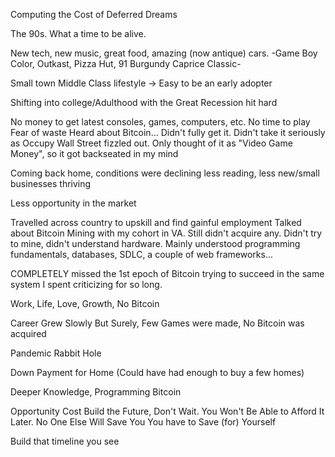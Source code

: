 Computing the Cost of Deferred Dreams

The 90s. What a time to be alive.

New tech, new music, great food, amazing (now antique) cars.
    -Game Boy Color, Outkast, Pizza Hut, 91 Burgundy Caprice Classic-

Small town Middle Class lifestyle -> Easy to be an early adopter

Shifting into college/Adulthood with the Great Recession hit hard

No money to get latest consoles, games, computers, etc. 
No time to play
Fear of waste
Heard about Bitcoin... Didn't fully get it.
Didn't take it seriously as Occupy Wall Street fizzled out. Only thought of it as "Video Game Money", so it got backseated in my mind

Coming back home, conditions were declining
less reading, less new/small businesses thriving

Less opportunity in the market

Travelled across country to upskill and find gainful employment
Talked about Bitcoin Mining with my cohort in VA. Still didn't acquire any. Didn't try to mine, didn't understand hardware. 
Mainly understood programming fundamentals, databases, SDLC, a couple of web frameworks...

COMPLETELY missed the 1st epoch of Bitcoin trying to succeed in the same system I spent criticizing for so long.

Work, Life, Love, Growth, No Bitcoin

Career Grew Slowly But Surely, Few Games were made, No Bitcoin was acquired

Pandemic Rabbit Hole

Down Payment for Home (Could have had enough to buy a few homes)

Deeper Knowledge, Programming Bitcoin

Opportunity Cost
Build the Future, Don't Wait. You Won't Be Able to Afford It Later. No One Else Will Save You
You have to Save (for) Yourself

Build that timeline you see